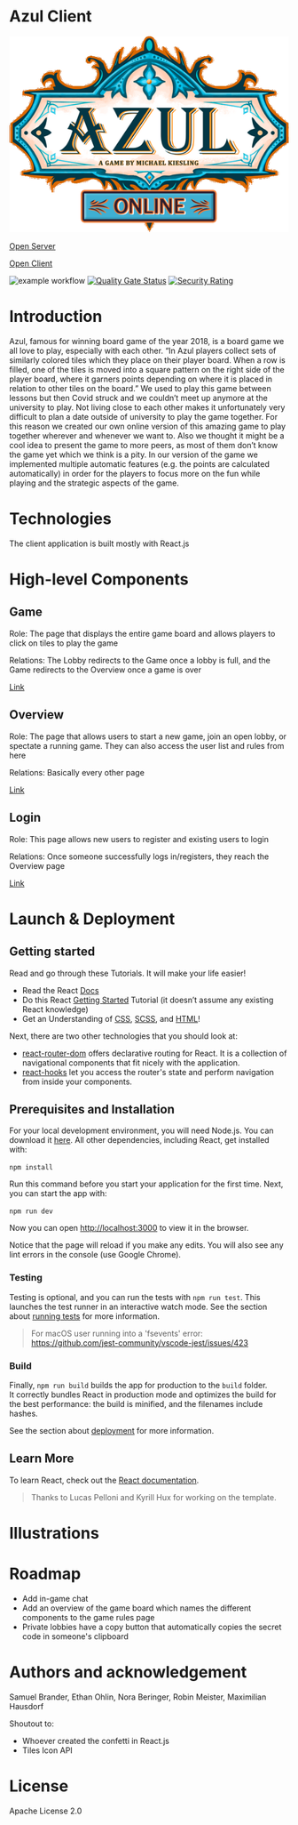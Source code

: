 # Azul Client
<p align="center">
  <img src="https://github.com/sopra-fs22-group-34/client/blob/master/src/assets/logo.png?raw=true" />
</p>

[Open Server](https://sopra-fs22-group-34-server.herokuapp.com/)

[Open Client](https://sopra-fs22-group-34-client.herokuapp.com/)

![example workflow](https://github.com/sopra-fs22-group-34/client/actions/workflows/deploy.yml/badge.svg)
[![Quality Gate Status](https://sonarcloud.io/api/project_badges/measure?project=sopra-fs22-group-34_client&metric=alert_status)](https://sonarcloud.io/summary/new_code?id=sopra-fs22-group-34_client)
[![Security Rating](https://sonarcloud.io/api/project_badges/measure?project=sopra-fs22-group-34_client&metric=security_rating)](https://sonarcloud.io/summary/new_code?id=sopra-fs22-group-34_client)

# Introduction
Azul, famous for winning board game of the year 2018,  is a board game we all love to play, especially with each other. “In Azul players collect sets of similarly colored tiles which they place on their player board. When a row is filled, one of the tiles is moved into a square pattern on the right side of the player board, where it garners points depending on where it is placed in relation to other tiles on the board.” We used to play this game between lessons but then Covid struck and we couldn’t meet up anymore at the university to play. Not living close to each other makes it unfortunately very difficult to plan a date outside of university to play the game together. For this reason we created our own online version of this amazing game to play together wherever and whenever we want to. Also we thought it might be a cool idea to present the game to more peers, as most of them don’t know the game yet which we think is a pity. In our version of the game we implemented multiple automatic features (e.g. the points are calculated automatically) in order for the players to focus more on the fun while playing and the strategic aspects of the game.

# Technologies
The client application is built mostly with React.js

# High-level Components
## Game
Role: The page that displays the entire game board and allows players to click on tiles to play the game

Relations: The Lobby redirects to the Game once a lobby is full, and the Game redirects to the Overview once a game is over

[Link](https://github.com/sopra-fs22-group-34/client/blob/master/src/components/views/Game.js)

## Overview
Role: The page that allows users to start a new game, join an open lobby, or spectate a running game. They can also access the user list and rules from here

Relations: Basically every other page 

[Link](https://github.com/sopra-fs22-group-34/client/blob/master/src/components/views/Overview.js)

## Login
Role: This page allows new users to register and existing users to login

Relations: Once someone successfully logs in/registers, they reach the Overview page

[Link](https://github.com/sopra-fs22-group-34/client/blob/master/src/components/views/Login.js)

# Launch & Deployment
## Getting started

Read and go through these Tutorials. It will make your life easier!

- Read the React [Docs](https://reactjs.org/docs/getting-started.html)
- Do this React [Getting Started](https://reactjs.org/tutorial/tutorial.html) Tutorial (it doesn’t assume any existing React knowledge)
- Get an Understanding of [CSS](https://www.w3schools.com/Css/), [SCSS](https://sass-lang.com/documentation/syntax), and [HTML](https://www.w3schools.com/html/html_intro.asp)!

Next, there are two other technologies that you should look at:

* [react-router-dom](https://reacttraining.com/react-router/web/guides/quick-start) offers declarative routing for React. It is a collection of navigational components that fit nicely with the application.
* [react-hooks](https://reactrouter.com/web/api/Hooks) let you access the router's state and perform navigation from inside your components.

## Prerequisites and Installation
For your local development environment, you will need Node.js. You can download it [here](https://nodejs.org). All other dependencies, including React, get installed with:

```npm install```

Run this command before you start your application for the first time. Next, you can start the app with:

```npm run dev```

Now you can open [http://localhost:3000](http://localhost:3000) to view it in the browser.

Notice that the page will reload if you make any edits. You will also see any lint errors in the console (use Google Chrome).

### Testing
Testing is optional, and you can run the tests with `npm run test`.
This launches the test runner in an interactive watch mode. See the section about [running tests](https://facebook.github.io/create-react-app/docs/running-tests) for more information.

> For macOS user running into a 'fsevents' error: https://github.com/jest-community/vscode-jest/issues/423

### Build
Finally, `npm run build` builds the app for production to the `build` folder.<br>
It correctly bundles React in production mode and optimizes the build for the best performance: the build is minified, and the filenames include hashes.<br>

See the section about [deployment](https://facebook.github.io/create-react-app/docs/deployment) for more information.

## Learn More

To learn React, check out the [React documentation](https://reactjs.org/).


> Thanks to Lucas Pelloni and Kyrill Hux for working on the template.

# Illustrations



# Roadmap
- Add in-game chat
- Add an overview of the game board which names the different components to the game rules page
- Private lobbies have a copy button that automatically copies the secret code in someone's clipboard

# Authors and acknowledgement
Samuel Brander, Ethan Ohlin, Nora Beringer, Robin Meister, Maximilian Hausdorf

Shoutout to:
- Whoever created the confetti in React.js
- Tiles Icon API

# License
Apache License 2.0
